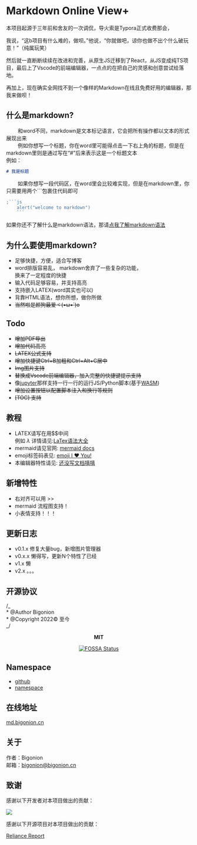 # Markdown Online View+

本项目起源于三年前和舍友的一次调侃，导火索是Typora正式收费那会，

我说，“这b项目有什么难的，做呗。”他说，“你就做吧，谅你也做不出个什么破玩意！”（纯属玩笑）

然后就一直断断续续在改进和完善，从原生JS迁移到了React，从JS变成纯TS项目，最后上了Vscode的前端编辑器，一点点的在把自己的灵感和创意尝试给落地。

再加上，现在确实全网找不到一个像样的Markdown在线且免费好用的编辑器，那我来做呗！

## 什么是markdown?

&nbsp;&nbsp;&nbsp;&nbsp; &nbsp;&nbsp;&nbsp;和word不同，markdown是文本标记语言，它会把所有操作都以文本的形式展现出来  
&nbsp;&nbsp;&nbsp;&nbsp; &nbsp;&nbsp;&nbsp;例如你想写一个标题，你在word里可能得点击一下右上角的标题，但是在markdown里则是通过写在“#”后来表示这是一个标题文本  
例如：

```md
# 我是标题
```

&nbsp;&nbsp;&nbsp;&nbsp; &nbsp;&nbsp;&nbsp;如果你想写一段代码区，在word里会比较难实现，但是在markdown里，你只需要用两个```包裹住代码即可

````js
;```js
    alert("welcome to markdown")
    ```
````

如果你还不了解什么是markdown语法，那请[点我了解markdown语法](https://markdown.com.cn/intro.html)

## 为什么要使用markdown?

- 足够快捷，方便，适合写博客
- word排版容易乱， markdown舍弃了一些复杂的功能，  
  换来了一定程度的快捷
- 输入代码足够容易，并支持高亮
- 支持嵌入LATEX(word其实也可以)
- 背靠HTML语法，想你所想，做你所做
- ~~当然啦是颜狗最爱ヾ(•ω•`)o~~

## Todo

- <s>增加PDF导出</s>
- <s>增加代码高亮</s>
- <s>LATEX公式支持</s>
- <s>增加快捷键Ctrl+B加粗和Ctrl+Alt+C居中</s>
- <s>Img图片支持</s>
- <s>替换成Vscode前端编辑器，加入完整的快捷键提示支持</s>
- 像[jupyter](https://jupyter.org/)那样支持一行一行的运行JS/Python脚本(基于[WASM](https://developer.mozilla.org/zh-CN/docs/WebAssembly))
- <s>增加设置按钮以配置脚本注入和换行等规则</s>
- <s>[TOC] 支持</s>

## 教程

- LATEX请写在用$$中间  
例如 $\lambda$ 详情请见:[LaTex语法大全](https://hub.fgit.cf/KaTeX/KaTeX/blob/main/docs/supported.md)
- mermaid请见官网: [mermaid docs](https://mermaid.nodejs.cn/syntax/flowchart.html)
- emoji标签码表见: [emoji I :hearts: You!](https://gist.github.com/rxaviers/7360908)
- 本编辑器特性请见: [还没写文档嘻嘻](#)

## 新增特性

- 右对齐可以用 >>
- mermaid 流程图支持！
- 小表情支持！！！

## 更新日志

- v0.1.x 修复大量bug，新增图片管理器
- v0.x.x 懒得写，更新N个特性了已经
- v1.x 懒
- v2.x 。。。

## 开源协议

/_  
\* @Author Bigonion  
\* @Copyright 2022© 至今  
_/

<center>

**MIT**

[![FOSSA Status](https://app.fossa.com/api/projects/git%2Bgithub.com%2FLiWeny16%2FMarkdownOnline.svg?type=large&issueType=license)](https://app.fossa.com/projects/git%2Bgithub.com%2FLiWeny16%2FMarkdownOnline?ref=badge_large&issueType=license)

</center>

## Namespace

- [github](https://github.com/LiWeny16/MarkdownOnline)
- [namespace](https://bigonion.cn)

## 在线地址

[md.bigonion.cn](https://md.bigonion.cn)

## 关于

作者：Bigonion  
邮箱：bigonion@bigonion.cn

## 致谢

感谢以下开发者对本项目做出的贡献：

<a href="https://github.com/LiWeny16/MarkdownOnline/graphs/contributors">
  <img src="https://contrib.rocks/image?repo=LiWeny16/MarkdownOnline&max=1000" />
</a>

感谢以下开源项目对本项目做出的贡献：

[Reliance Report](/public/LICENSES/report.md)
